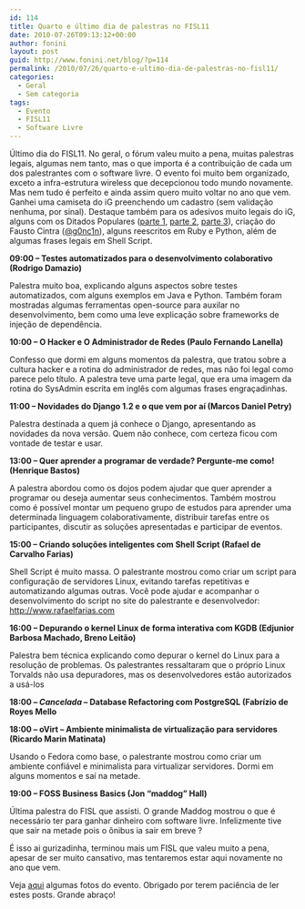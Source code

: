 ```yaml
---
id: 114
title: Quarto e último dia de palestras no FISL11
date: 2010-07-26T09:13:12+00:00
author: fonini
layout: post
guid: http://www.fonini.net/blog/?p=114
permalink: /2010/07/26/quarto-e-ultimo-dia-de-palestras-no-fisl11/
categories:
  - Geral
  - Sem categoria
tags:
  - Evento
  - FISL11
  - Software Livre
---
```

Último dia do FISL11. No geral, o fórum valeu muito a pena, muitas palestras legais, algumas nem tanto, mas o que importa é a contribuição de cada um dos palestrantes com o software livre. O evento foi muito bem organizado, exceto a infra-estrutura wireless que decepcionou todo mundo novamente. Mas nem tudo é perfeito e ainda assim quero muito voltar no ano que vem. Ganhei uma camiseta do iG preenchendo um cadastro (sem validação nenhuma, por sinal). Destaque também para os adesivos muito legais do iG, alguns com os Ditados Populares (<a href="http://goncin.wordpress.com/2010/06/21/ditados-populares-em-php/" rel="externo nofollow">parte 1</a>, <a href="http://goncin.wordpress.com/2010/06/29/ditados-populares-em-php-parte-2/" rel="externo nofollow">parte 2</a>, <a href="http://goncin.wordpress.com/2010/07/22/ditados-populares-em-php-parte-3-a-batelada-final/" rel="externo nofollow">parte 3</a>), criação do Fausto Cintra (<a href="http://twitter.com/g0nc1n" rel="externo nofollow">@g0nc1n</a>), alguns reescritos em Ruby e Python, além de algumas frases legais em Shell Script.

**09:00 &#8211; Testes automatizados para o desenvolvimento colaborativo (Rodrigo Damazio)**

Palestra muito boa, explicando alguns aspectos sobre testes automatizados, com alguns exemplos em Java e Python. Também foram mostradas algumas ferramentas open-source para auxilar no desenvolvimento, bem como uma leve explicação sobre frameworks de injeção de dependência. 

**10:00 &#8211; O Hacker e O Administrador de Redes (Paulo Fernando Lanella)**

Confesso que dormi em alguns momentos da palestra, que tratou sobre a cultura hacker e a rotina do administrador de redes, mas não foi legal como parece pelo título. A palestra teve uma parte legal, que era uma imagem da rotina do SysAdmin escrita em inglês com algumas frases engraçadinhas. 

**11:00 &#8211; Novidades do Django 1.2 e o que vem por aí (Marcos Daniel Petry)**

Palestra destinada a quem já conhece o Django, apresentando as novidades da nova versão. Quem não conhece, com certeza ficou com vontade de testar e usar. 

**13:00 &#8211; Quer aprender a programar de verdade? Pergunte-me como! (Henrique Bastos)**

A palestra abordou como os dojos podem ajudar que quer aprender a programar ou deseja aumentar seus conhecimentos. Também mostrou como é possível montar um pequeno grupo de estudos para aprender uma determinada linguagem colaborativamente, distribuir tarefas entre os participantes, discutir as soluções apresentadas e participar de eventos. 

**15:00 &#8211; Criando soluções inteligentes com Shell Script (Rafael de Carvalho Farias)**

Shell Script é muito massa. O palestrante mostrou como criar um script para configuração de servidores Linux, evitando tarefas repetitivas e automatizando algumas outras. Você pode ajudar e acompanhar o desenvolvimento do script no site do palestrante e desenvolvedor: <a href="http://www.rafaelfarias.com" rel="externo nofollow">http://www.rafaelfarias.com</a> 

**16:00 &#8211; Depurando o kernel Linux de forma interativa com KGDB (Edjunior Barbosa Machado, Breno Leitão)**

Palestra bem técnica explicando como depurar o kernel do Linux para a resolução de problemas. Os palestrantes ressaltaram que o próprio Linux Torvalds não usa depuradores, mas os desenvolvedores estão autorizados a usá-los 

**18:00 &#8211; _Cancelada_ &#8211; Database Refactoring com PostgreSQL (Fabrízio de Royes Mello**



**18:00 &#8211; oVirt &#8211; Ambiente minimalista de virtualização para servidores (Ricardo Marin Matinata)**

Usando o Fedora como base, o palestrante mostrou como criar um ambiente confiável e minimalista para virtualizar servidores. Dormi em alguns momentos e saí na metade. 

**19:00 &#8211; FOSS Business Basics (Jon &#8220;maddog&#8221; Hall)**

Última palestra do FISL que assisti. O grande Maddog mostrou o que é necessário ter para ganhar dinheiro com software livre. Infelizmente tive que sair na metade pois o ônibus ia sair em breve ? 

É isso ai gurizadinha, terminou mais um FISL que valeu muito a pena, apesar de ser muito cansativo, mas tentaremos estar aqui novamente no ano que vem. 

Veja <a href="http://www.flickr.com/photos/39474373@N05/sets/72157624461156003/" rel="externo nofollow">aqui</a> algumas fotos do evento. Obrigado por terem paciência de ler estes posts. Grande abraço!